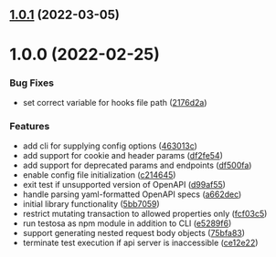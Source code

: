 ## [1.0.1](https://github.com/testosa-com/testosa/compare/v1.0.0...v1.0.1) (2022-03-05)

# 1.0.0 (2022-02-25)


### Bug Fixes

* set correct variable for hooks file path ([2176d2a](https://github.com/testosa-com/testosa/commit/2176d2ad3e58fda7c3f0f20211133536a4e70a31))


### Features

* add cli for supplying config options ([463013c](https://github.com/testosa-com/testosa/commit/463013c18e6622f95d1af98cadbb8a0aee144c39))
* add support for cookie and header params ([df2fe54](https://github.com/testosa-com/testosa/commit/df2fe542720952c7b3fce2f80674e47a6b095db2))
* add support for deprecated params and endpoints ([df500fa](https://github.com/testosa-com/testosa/commit/df500faf65ca5870222973286d4ad79923c5afce))
* enable config file initialization ([c214645](https://github.com/testosa-com/testosa/commit/c21464570461e823b5edfc22ae1ae94284359f16))
* exit test if unsupported version of OpenAPI ([d99af55](https://github.com/testosa-com/testosa/commit/d99af551b4f02dec643ab2286da6221867d00ad3))
* handle parsing yaml-formatted OpenAPI specs ([a662dec](https://github.com/testosa-com/testosa/commit/a662decdfdcf7958a2220debe0256a8185be95e7))
* initial library functionality ([5bb7059](https://github.com/testosa-com/testosa/commit/5bb7059bbf79e6136f89547a1c3bc39936cf9a9e))
* restrict mutating transaction to allowed properties only ([fcf03c5](https://github.com/testosa-com/testosa/commit/fcf03c5b0a8e0c165664d8829a355bb45223d4a0))
* run testosa as npm module in addition to CLI ([e5289f6](https://github.com/testosa-com/testosa/commit/e5289f6c2a2c7f4abe984bc1a0f32ce623f19b91))
* support generating nested request body objects ([75bfa83](https://github.com/testosa-com/testosa/commit/75bfa832ede120adebfb4ed8ebfa00c62e2b0ec8))
* terminate test execution if api server is inaccessible ([ce12e22](https://github.com/testosa-com/testosa/commit/ce12e2263481989983b53525431ea5a624f0d10a))
